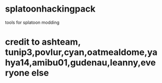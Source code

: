# splatoonhackingpack
tools for splatoon modding
 # credit to ashteam, tunip3,povlur,cyan,oatmealdome,yahya14,amibu01,gudenau,leanny,everyone else
 
